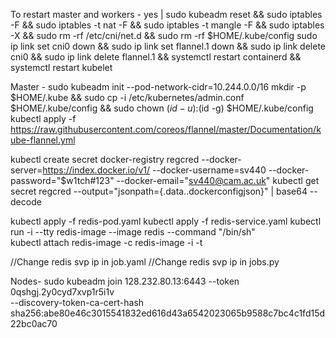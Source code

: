 To restart master and workers -
yes | sudo kubeadm reset && sudo iptables -F && sudo iptables -t nat -F && sudo iptables -t mangle -F && sudo iptables -X && sudo rm -rf /etc/cni/net.d && sudo rm -rf $HOME/.kube/config
sudo ip link set cni0 down && sudo ip link set flannel.1 down && sudo ip link delete cni0 && sudo ip link delete flannel.1 && systemctl restart containerd && systemctl restart kubelet

Master -
sudo kubeadm init --pod-network-cidr=10.244.0.0/16
mkdir -p $HOME/.kube &&  sudo cp -i /etc/kubernetes/admin.conf $HOME/.kube/config &&   sudo chown $(id -u):$(id -g) $HOME/.kube/config
kubectl apply -f https://raw.githubusercontent.com/coreos/flannel/master/Documentation/kube-flannel.yml

kubectl create secret docker-registry regcred --docker-server=https://index.docker.io/v1/ --docker-username=sv440 --docker-password="\$w1tch#123" --docker-email="sv440@cam.ac.uk"
kubectl get secret regcred --output="jsonpath={.data.\.dockerconfigjson}" | base64 --decode

kubectl apply -f redis-pod.yaml
kubectl apply -f redis-service.yaml
kubectl run -i --tty redis-image --image redis --command "/bin/sh"	
kubectl attach redis-image -c redis-image -i -t


//Change redis svp ip in job.yaml
//Change redis svp ip in jobs.py

Nodes-
sudo kubeadm join 128.232.80.13:6443 --token 0qshgj.2y0cyd7xvp1r5i1v \
        --discovery-token-ca-cert-hash sha256:abe80e46c3015541832ed616d43a6542023065b9588c7bc4c1fd15d22bc0ac70
